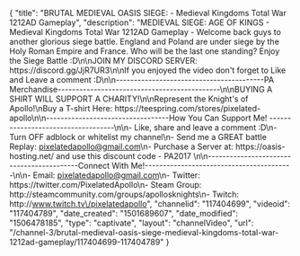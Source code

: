 {
    "title": "BRUTAL MEDIEVAL OASIS SIEGE:  - Medieval Kingdoms Total War 1212AD Gameplay",
    "description": "MEDIEVAL SIEGE: AGE OF KINGS - Medieval Kingdoms Total War 1212AD Gameplay - Welcome back guys to another glorious siege battle.  England and Poland are under siege by the Holy Roman Empire and France. Who will be the last one standing? Enjoy the Siege Battle :D\n\nJOIN MY DISCORD SERVER: https:\/\/discord.gg\/JjR7UR3\n\nIf you enjoyed the video don't forget to Like and Leave a comment :D\n\n-----------------------------------------PA Merchandise---------------------------------------------\n\nBUYING A SHIRT WILL SUPPORT A CHARITY!\n\nRepresent the Knight's of Apollo!\nBuy a T-shirt Here: https:\/\/teespring.com\/stores\/pixelated-apollo\n\n----------------------------------How You Can Support Me! -----------------------------------\n\n- Like, share and leave a comment :D\n- Turn OFF adblock or whitelist my channel\n- Send me a GREAT battle Replay: pixelatedapollo@gmail.com\n- Purchase a Server at: https:\/\/oasis-hosting.net\/ and use this discount code - PA2017 \n\n------------------------------------------Connect With Me!-----------------------------------------\n\n- Email: pixelatedapollo@gmail.com\n- Twitter: https:\/\/twitter.com\/PixelatedApollo\n- Steam Group:  http:\/\/steamcommunity.com\/groups\/apollosknights\n- Twitch: http:\/\/www.twitch.tv\/pixelatedapollo",
    "channelid": "117404699",
    "videoid": "117404789",
    "date_created": "1501689607",
    "date_modified": "1506478185",
    "type": "captivate",
    "layout": "channelVideo",
    "url": "\/channel-3\/brutal-medieval-oasis-siege-medieval-kingdoms-total-war-1212ad-gameplay\/117404699-117404789"
}
